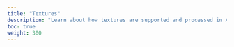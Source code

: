 ```yaml
---
title: "Textures"
description: "Learn about how textures are supported and processed in Atom Renderer."
toc: true
weight: 300
---  
```

